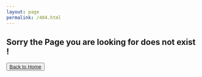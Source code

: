 ```yaml
---
layout: page
permalink: /404.html
---
```

<h2> Sorry the Page you are looking for does not exist ! </h2>

<button class="btn btn-lg btn-default"><a href="/">Back to Home</a></button>

